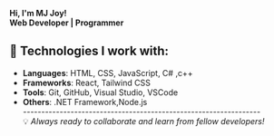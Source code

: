
**Hi, I'm MJ Joy!** </br>
**Web Developer | Programmer**</br>
## 🔧 Technologies I work with:
- **Languages**: HTML, CSS, JavaScript, C# ,c++
- **Frameworks**: React, Tailwind CSS
- **Tools**: Git, GitHub, Visual Studio, VSCode
- **Others**: .NET Framework,Node.js </br>
-----------------------------------------------------------------</br>
💡 *Always ready to collaborate and learn from fellow developers!*











